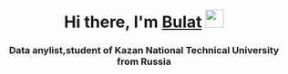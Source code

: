 <h1 align="center">Hi there, I'm <a href="https://vk.com/bulyn" target="_blank">Bulat</a> 
<img src="https://github.com/blackcater/blackcater/raw/main/images/Hi.gif" height="32"/></h1>
<h3 align="center">Data anylist,student of Kazan National Technical University from Russia</h3>
